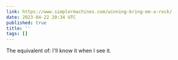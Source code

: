 ```yaml
---
link: https://www.simplermachines.com/winning-bring-me-a-rock/
date: 2023-04-22 20:34 UTC
published: true
title: ''
tags: []
---
```


The equivalent of: I'll know it when I see it.
